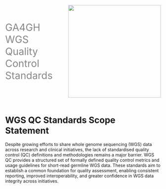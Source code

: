 <div class="title container" style="display: flex; align-items: center; gap: 50px;">
  <h1 style="font-size: 2rem; font-weight: normal; color: #888888; margin: 0;">
    <a href="https://github.com/ga4gh/quality-control-wgs" style="color: inherit; text-decoration: none;">
      GA4GH WGS Quality Control Standards
    </a>
  </h1>
  <img src="https://www.ga4gh.org/wp-content/themes/ga4gh/dist/assets/svg/logos/logo-full-color.svg" class="title" width="300">
</div>
<br>


# WGS QC Standards Scope Statement

Despite growing efforts to share whole genome sequencing (WGS) data across research and clinical initiatives, the lack of standardised quality control (QC) definitions and methodologies remains a major barrier. WGS QC provides a structured set of formally defined quality control metrics and usage guidelines for short-read germline WGS data. These standards aim to establish a common foundation for quality assessment, enabling consistent reporting, improved interoperability, and greater confidence in WGS data integrity across initiatives.
